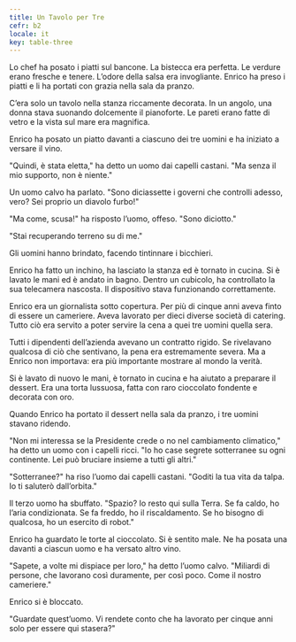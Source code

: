 ```yaml
---
title: Un Tavolo per Tre
cefr: b2
locale: it
key: table-three
---
```


Lo chef ha posato i piatti sul bancone. La bistecca era perfetta. Le verdure erano fresche e tenere. L’odore della salsa era invogliante. Enrico ha preso i piatti e li ha portati con grazia nella sala da pranzo.

C’era solo un tavolo nella stanza riccamente decorata. In un angolo, una donna stava suonando dolcemente il pianoforte. Le pareti erano fatte di vetro e la vista sul mare era magnifica.

Enrico ha posato un piatto davanti a ciascuno dei tre uomini e ha iniziato a versare il vino.

"Quindi, è stata eletta," ha detto un uomo dai capelli castani. "Ma senza il mio supporto, non è niente."

Un uomo calvo ha parlato. "Sono diciassette i governi che controlli adesso, vero? Sei proprio un diavolo furbo!"

"Ma come, scusa!" ha risposto l’uomo, offeso. "Sono diciotto."

"Stai recuperando terreno su di me."

Gli uomini hanno brindato, facendo tintinnare i bicchieri.

Enrico ha fatto un inchino, ha lasciato la stanza ed è tornato in cucina. Si è lavato le mani ed è andato in bagno. Dentro un cubicolo, ha controllato la sua telecamera nascosta. Il dispositivo stava funzionando correttamente.

Enrico era un giornalista sotto copertura. Per più di cinque anni aveva finto di essere un cameriere. Aveva lavorato per dieci diverse società di catering. Tutto ciò era servito a poter servire la cena a quei tre uomini quella sera.

Tutti i dipendenti dell’azienda avevano un contratto rigido. Se rivelavano qualcosa di ciò che sentivano, la pena era estremamente severa. Ma a Enrico non importava: era più importante mostrare al mondo la verità.

Si è lavato di nuovo le mani, è tornato in cucina e ha aiutato a preparare il dessert. Era una torta lussuosa, fatta con raro cioccolato fondente e decorata con oro.

Quando Enrico ha portato il dessert nella sala da pranzo, i tre uomini stavano ridendo.

"Non mi interessa se la Presidente crede o no nel cambiamento climatico," ha detto un uomo con i capelli ricci. "Io ho case segrete sotterranee su ogni continente. Lei può bruciare insieme a tutti gli altri."

"Sotterranee?" ha riso l’uomo dai capelli castani. "Goditi la tua vita da talpa. Io ti saluterò dall’orbita."

Il terzo uomo ha sbuffato. "Spazio? Io resto qui sulla Terra. Se fa caldo, ho l’aria condizionata. Se fa freddo, ho il riscaldamento. Se ho bisogno di qualcosa, ho un esercito di robot."

Enrico ha guardato le torte al cioccolato. Si è sentito male. Ne ha posata una davanti a ciascun uomo e ha versato altro vino.

"Sapete, a volte mi dispiace per loro," ha detto l’uomo calvo. "Miliardi di persone, che lavorano così duramente, per così poco. Come il nostro cameriere."

Enrico si è bloccato.

"Guardate quest’uomo. Vi rendete conto che ha lavorato per cinque anni solo per essere qui stasera?"